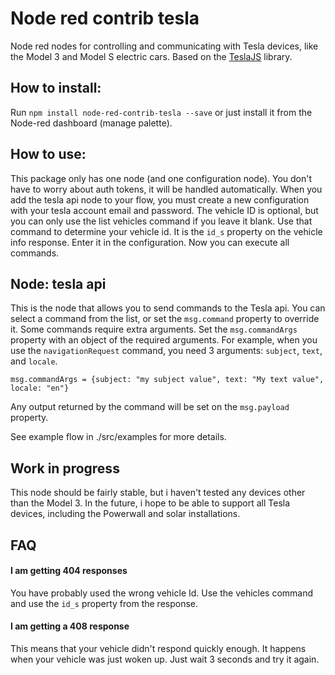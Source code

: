 # Node red contrib tesla

Node red nodes for controlling and communicating with Tesla devices, like the Model 3 and Model S electric cars. Based on the [TeslaJS](https://github.com/mseminatore/TeslaJS) library.

## How to install:
Run `npm install node-red-contrib-tesla --save` or just install it from the Node-red dashboard (manage palette).

## How to use:
This package only has one node (and one configuration node). You don't have to worry about auth tokens, it will be handled automatically. 
When you add the tesla api node to your flow, you must create a new configuration with your tesla account email and password. 
The vehicle ID is optional, but you can only use the list vehicles command if you leave it blank. Use that command to determine your vehicle id. 
It is the `id_s` property on the vehicle info response. Enter it in the configuration. Now you can execute all commands.

## Node: tesla api
This is the node that allows you to send commands to the Tesla api. You can select a command from the list, or set the  `msg.command` property to override it. 
Some commands require extra arguments. Set the `msg.commandArgs` property with an object of the required arguments. 
For example, when you use the `navigationRequest` command, you need 3 arguments: `subject`, `text`, and `locale`.

```
msg.commandArgs = {subject: "my subject value", text: "My text value", locale: "en"} 
```

Any output returned by the command will be set on the `msg.payload` property.

See example flow in ./src/examples for more details.

## Work in progress

This node should be fairly stable, but i haven't tested any devices other than the Model 3. 
In the future, i hope to be able to support all Tesla devices, including the Powerwall and solar installations. 

## FAQ
#### I am getting 404 responses
You have probably used the wrong vehicle Id. Use the vehicles command and use the `id_s` property from the response.

#### I am getting a 408 response
This means that your vehicle didn't respond quickly enough. It happens when your vehicle was just woken up. Just wait 3 seconds and try it again.
